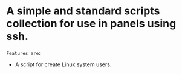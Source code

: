 # A simple and standard scripts collection for use in panels using ssh.

`Features are`:

* A script for create Linux system users.




